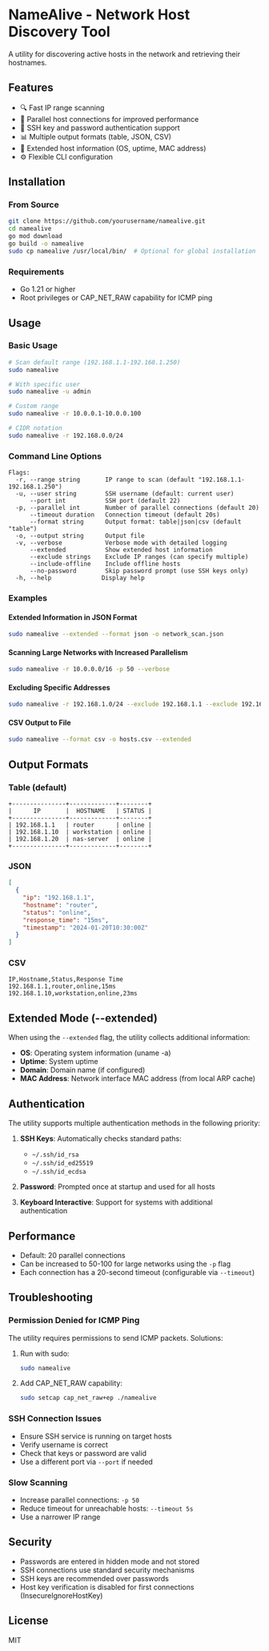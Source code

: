 # NameAlive - Network Host Discovery Tool

A utility for discovering active hosts in the network and retrieving their hostnames.

## Features

- 🔍 Fast IP range scanning
- 🚀 Parallel host connections for improved performance
- 🔑 SSH key and password authentication support
- 📊 Multiple output formats (table, JSON, CSV)
- 📝 Extended host information (OS, uptime, MAC address)
- ⚙️ Flexible CLI configuration

## Installation

### From Source

```bash
git clone https://github.com/yourusername/namealive.git
cd namealive
go mod download
go build -o namealive
sudo cp namealive /usr/local/bin/  # Optional for global installation
```

### Requirements

- Go 1.21 or higher
- Root privileges or CAP_NET_RAW capability for ICMP ping

## Usage

### Basic Usage

```bash
# Scan default range (192.168.1.1-192.168.1.250)
sudo namealive

# With specific user
sudo namealive -u admin

# Custom range
sudo namealive -r 10.0.0.1-10.0.0.100

# CIDR notation
sudo namealive -r 192.168.0.0/24
```

### Command Line Options

```
Flags:
  -r, --range string       IP range to scan (default "192.168.1.1-192.168.1.250")
  -u, --user string        SSH username (default: current user)
      --port int           SSH port (default 22)
  -p, --parallel int       Number of parallel connections (default 20)
      --timeout duration   Connection timeout (default 20s)
      --format string      Output format: table|json|csv (default "table")
  -o, --output string      Output file
  -v, --verbose            Verbose mode with detailed logging
      --extended           Show extended host information
      --exclude strings    Exclude IP ranges (can specify multiple)
      --include-offline    Include offline hosts
      --no-password        Skip password prompt (use SSH keys only)
  -h, --help              Display help
```

### Examples

#### Extended Information in JSON Format

```bash
sudo namealive --extended --format json -o network_scan.json
```

#### Scanning Large Networks with Increased Parallelism

```bash
sudo namealive -r 10.0.0.0/16 -p 50 --verbose
```

#### Excluding Specific Addresses

```bash
sudo namealive -r 192.168.1.0/24 --exclude 192.168.1.1 --exclude 192.168.1.254
```

#### CSV Output to File

```bash
sudo namealive --format csv -o hosts.csv --extended
```

## Output Formats

### Table (default)

```
+---------------+-------------+--------+
|      IP       |  HOSTNAME   | STATUS |
+---------------+-------------+--------+
| 192.168.1.1   | router      | online |
| 192.168.1.10  | workstation | online |
| 192.168.1.20  | nas-server  | online |
+---------------+-------------+--------+
```

### JSON

```json
[
  {
    "ip": "192.168.1.1",
    "hostname": "router",
    "status": "online",
    "response_time": "15ms",
    "timestamp": "2024-01-20T10:30:00Z"
  }
]
```

### CSV

```csv
IP,Hostname,Status,Response Time
192.168.1.1,router,online,15ms
192.168.1.10,workstation,online,23ms
```

## Extended Mode (--extended)

When using the `--extended` flag, the utility collects additional information:

- **OS**: Operating system information (uname -a)
- **Uptime**: System uptime
- **Domain**: Domain name (if configured)
- **MAC Address**: Network interface MAC address (from local ARP cache)

## Authentication

The utility supports multiple authentication methods in the following priority:

1. **SSH Keys**: Automatically checks standard paths:
   - `~/.ssh/id_rsa`
   - `~/.ssh/id_ed25519`
   - `~/.ssh/id_ecdsa`

2. **Password**: Prompted once at startup and used for all hosts

3. **Keyboard Interactive**: Support for systems with additional authentication

## Performance

- Default: 20 parallel connections
- Can be increased to 50-100 for large networks using the `-p` flag
- Each connection has a 20-second timeout (configurable via `--timeout`)

## Troubleshooting

### Permission Denied for ICMP Ping

The utility requires permissions to send ICMP packets. Solutions:

1. Run with sudo:
   ```bash
   sudo namealive
   ```

2. Add CAP_NET_RAW capability:
   ```bash
   sudo setcap cap_net_raw+ep ./namealive
   ```

### SSH Connection Issues

- Ensure SSH service is running on target hosts
- Verify username is correct
- Check that keys or password are valid
- Use a different port via `--port` if needed

### Slow Scanning

- Increase parallel connections: `-p 50`
- Reduce timeout for unreachable hosts: `--timeout 5s`
- Use a narrower IP range

## Security

- Passwords are entered in hidden mode and not stored
- SSH connections use standard security mechanisms
- SSH keys are recommended over passwords
- Host key verification is disabled for first connections (InsecureIgnoreHostKey)

## License

MIT
